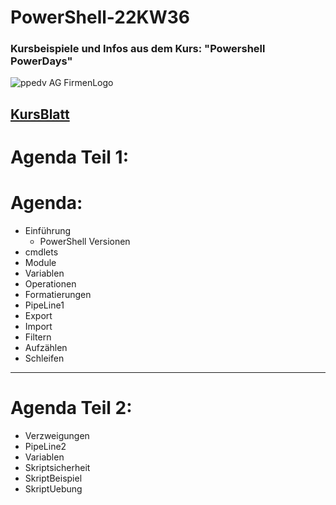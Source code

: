 ﻿# PowerShell-22KW36
### Kursbeispiele und Infos aus dem Kurs: "Powershell PowerDays"

![ppedv AG FirmenLogo](https://ppedv.de/microsoftexperte/Images/ppedvStartbild.png)

## [KursBlatt](https://ppedv.de/schulung/kurse/WindowsPowerShellCorecmdletScriptWMIlernenFortgeschrittenWorkflowProgrammierungSeminarTraining.aspx)

# Agenda Teil 1:
# Agenda:
- Einführung
    - PowerShell Versionen
- cmdlets
- Module
- Variablen
- Operationen
- Formatierungen
- PipeLine1
- Export 
- Import
- Filtern
- Aufzählen
- Schleifen 
---
# Agenda Teil 2:
- Verzweigungen
- PipeLine2
- Variablen
- Skriptsicherheit
- SkriptBeispiel
- SkriptUebung
